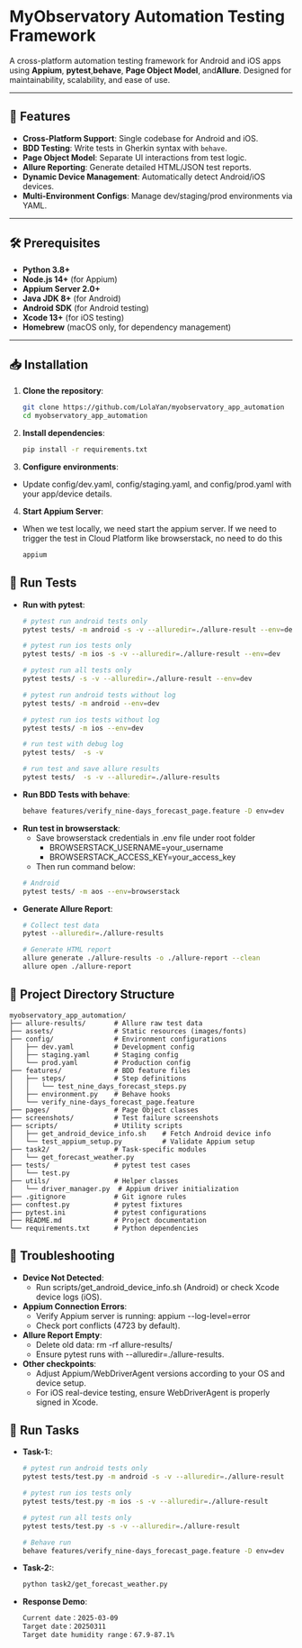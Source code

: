 # MyObservatory Automation Testing Framework

A cross-platform automation testing framework for Android and iOS apps using ​**Appium**, ​**pytest**, ​**behave**, ​**Page Object Model**, and ​**Allure**. Designed for maintainability, scalability, and ease of use.

---

## 🚀 Features
- ​**Cross-Platform Support**: Single codebase for Android and iOS.
- ​**BDD Testing**: Write tests in Gherkin syntax with `behave`.
- ​**Page Object Model**: Separate UI interactions from test logic.
- ​**Allure Reporting**: Generate detailed HTML/JSON test reports.
- ​**Dynamic Device Management**: Automatically detect Android/iOS devices.
- ​**Multi-Environment Configs**: Manage dev/staging/prod environments via YAML.

---

## 🛠️ Prerequisites
- ​**Python 3.8+**
- ​**Node.js 14+** (for Appium)
- ​**Appium Server 2.0+**
- ​**Java JDK 8+** (for Android)
- ​**Android SDK** (for Android testing)
- ​**Xcode 13+** (for iOS testing)
- ​**Homebrew** (macOS only, for dependency management)

---

## 📥 Installation
1. ​**Clone the repository**:
   ```bash
   git clone https://github.com/LolaYan/myobservatory_app_automation
   cd myobservatory_app_automation

2. ​**​Install dependencies**:
   ```bash
   pip install -r requirements.txt

3. ​**Configure environments**:
- Update config/dev.yaml, config/staging.yaml, and config/prod.yaml with your app/device details.

4. ​**Start Appium Server**:
- When we test locally, we need start the appium server. If we need to trigger the test in Cloud Platform like browserstack, no need to do this
   ```bash
   appium

## 🧪 Run Tests
- ​**Run with pytest**:
   ```bash
   # pytest run android tests only
   pytest tests/ -m android -s -v --alluredir=./allure-result --env=dev

   # pytest run ios tests only
   pytest tests/ -m ios -s -v --alluredir=./allure-result --env=dev

   # pytest run all tests only
   pytest tests/ -s -v --alluredir=./allure-result --env=dev

   # pytest run android tests without log
   pytest tests/ -m android --env=dev
   
   # pytest run ios tests without log
   pytest tests/ -m ios --env=dev

   # run test with debug log
   pytest tests/  -s -v 

   # run test and save allure results
   pytest tests/  -s -v --alluredir=./allure-results

- ​**Run BDD Tests with behave**:
   ```bash
   behave features/verify_nine-days_forecast_page.feature -D env=dev

- ​**Run test in browserstack**:
   - Save browserstack credentials in .env file under root folder
      * BROWSERSTACK_USERNAME=your_username
      * BROWSERSTACK_ACCESS_KEY=your_access_key
   - Then run command below:
   ```bash
   # Android
   pytest tests/ -m aos --env=browserstack
  
- ​**Generate Allure Report**:
   ```bash
   # Collect test data
   pytest --alluredir=./allure-results
   
   # Generate HTML report
   allure generate ./allure-results -o ./allure-report --clean
   allure open ./allure-report

## 📂 Project Directory Structure
```plaintext
myobservatory_app_automation/
├── allure-results/       # Allure raw test data
├── assets/               # Static resources (images/fonts)
├── config/               # Environment configurations
│   ├── dev.yaml          # Development config
│   ├── staging.yaml      # Staging config
│   └── prod.yaml         # Production config
├── features/             # BDD feature files
│   ├── steps/            # Step definitions
│   │   └── test_nine_days_forecast_steps.py
│   ├── environment.py    # Behave hooks
│   └── verify_nine-days_forecast_page.feature
├── pages/                # Page Object classes
├── screenshots/          # Test failure screenshots
├── scripts/              # Utility scripts
│   ├── get_android_device_info.sh    # Fetch Android device info
│   └── test_appium_setup.py          # Validate Appium setup
├── task2/                # Task-specific modules
│   └── get_forecast_weather.py
├── tests/                # pytest test cases
│   └── test.py
├── utils/                # Helper classes
│   └── driver_manager.py  # Appium driver initialization
├── .gitignore            # Git ignore rules
├── conftest.py           # pytest fixtures
├── pytest.ini            # pytest configurations
├── README.md             # Project documentation
└── requirements.txt      # Python dependencies
```

## 🔧 Troubleshooting
- ​**Device Not Detected**:
   - Run scripts/get_android_device_info.sh (Android) or check Xcode device logs (iOS).
- ​**​Appium Connection Errors**:
   - Verify Appium server is running: appium --log-level=error
   - Check port conflicts (4723 by default).
- ​**​Allure Report Empty**:
   - Delete old data: rm -rf allure-results/
   - Ensure pytest runs with --alluredir=./allure-results.
- ​**Other checkpoints**:
   - Adjust Appium/WebDriverAgent versions according to your OS and device setup.
   - For iOS real-device testing, ensure WebDriverAgent is properly signed in Xcode.


## 📂 Run Tasks
- ​**Task-1:**:
   ```bash
   # pytest run android tests only
   pytest tests/test.py -m android -s -v --alluredir=./allure-result

   # pytest run ios tests only
   pytest tests/test.py -m ios -s -v --alluredir=./allure-result

   # pytest run all tests only
   pytest tests/test.py -s -v --alluredir=./allure-result

   # Behave run
   behave features/verify_nine-days_forecast_page.feature -D env=dev

- ​**Task-2:**:
   ```bash
   python task2/get_forecast_weather.py
- **Response Demo**:
   ```bash
   Current date：2025-03-09
   Target date：20250311
   Target date humidity range：67.9-87.1%

